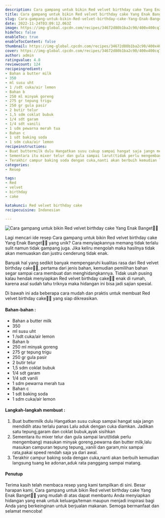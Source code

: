 ```yaml
---
description: Cara gampang untuk bikin Red velvet birthday cake Yang Enak Banget"
title: Cara gampang untuk bikin Red velvet birthday cake Yang Enak Banget
slug: Cara-gampang-untuk-bikin-Red-velvet-birthday-cake-Yang-Enak-Banget
date: 2022-11-24T03:09:12.063Z
image: https://img-global.cpcdn.com/recipes/34672d80b1ba2c90/400x400cq70/photo.jpg
hideToc: false
enableToc: true
enableTocContent: false
thumbnail: https://img-global.cpcdn.com/recipes/34672d80b1ba2c90/400x400cq70/photo.jpg
cover: https://img-global.cpcdn.com/recipes/34672d80b1ba2c90/400x400cq70/photo.jpg
author: admin
ratingvalue: 4.8
reviewcount: 124
recipeingredient:
- Bahan a butter milk
- 350
- ml susu uht
- 1 /sdt cuka/air lemon
- Bahan b
- 250 ml minyak goreng
- 275 gr tepung trigu
- 250 gr gula pasir
- 2 butir telur
- 1,5 sdm coklat bubuk
- 1/4 sdt garam
- 1/4 sdt vanili
- 1 sdm pewarna merah tua
- Bahan c
- 1 sdt baking soda
- 1 sdm cuka/air lemon
recipeinstructions:
- Buat buttermilk dulu Hangatkan susu cukup sampai hangat saja jangn mendidih atau terlalu panas Lalu aduk dengan cuka diamkan. Jadikan satu tepung,garam dan coklat bubuk,ayak sisihkan
- Sementara itu mixer telur dan gula sampai larut(tidak perlu mengembang) masukan minyak goreng,pewarna dan butter milk,lalu masukan campuran tepung tepung,,vanili dan garam,mix sampai rata,pakai speed rendah saja ya dari awal.
- Terakhir campur baking soda dengan cuka,nanti akan berbuih kemudian langsung tuang ke adonan,aduk rata panggang sampai matang.
categories:
- Resep

tags:
- Red
- velvet
- birthday
- cake

katakunci: Red velvet birthday cake
recipecuisine: Indonesian

---
```


![Cara gampang untuk bikin Red velvet birthday cake Yang Enak Banget👩‍🍳](https://img-global.cpcdn.com/recipes/34672d80b1ba2c90/400x400cq70/photo.jpg)

Lagi mencari ide resep Cara gampang untuk bikin Red velvet birthday cake Yang Enak Banget👩‍🍳 yang unik? Cara menyiapkannya memang tidak terlalu sulit namun tidak gampang juga. Jika keliru mengolah maka hasilnya tidak akan memuaskan dan justru cenderung tidak enak.

Banyak hal yang sedikit banyak mempengaruhi kualitas rasa dari Red velvet birthday cake👩‍🍳, pertama dari jenis bahan, kemudian pemilihan bahan segar sampai cara membuat dan menghidangkannya. Tidak usah pusing kalau hendak menyiapkan Red velvet birthday cake👩‍🍳 enak di rumah, karena asal sudah tahu triknya maka hidangan ini bisa jadi sajian spesial.

Di bawah ini ada beberapa cara mudah dan praktis untuk membuat Red velvet birthday cake👩‍🍳 yang siap dikreasikan.

<!--inarticleads1-->

#### Bahan-bahan :

- Bahan a butter milk
- 350
- ml susu uht
- 1 /sdt cuka/air lemon
- Bahan b
- 250 ml minyak goreng
- 275 gr tepung trigu
- 250 gr gula pasir
- 2 butir telur
- 1,5 sdm coklat bubuk
- 1/4 sdt garam
- 1/4 sdt vanili
- 1 sdm pewarna merah tua
- Bahan c
- 1 sdt baking soda
- 1 sdm cuka/air lemon

<!--inarticleads2-->

#### Langkah-langkah membuat :

1. Buat buttermilk dulu Hangatkan susu cukup sampai hangat saja jangn mendidih atau terlalu panas Lalu aduk dengan cuka diamkan. Jadikan satu tepung,garam dan coklat bubuk,ayak sisihkan
1. Sementara itu mixer telur dan gula sampai larut(tidak perlu mengembang) masukan minyak goreng,pewarna dan butter milk,lalu masukan campuran tepung tepung,,vanili dan garam,mix sampai rata,pakai speed rendah saja ya dari awal.
1. Terakhir campur baking soda dengan cuka,nanti akan berbuih kemudian langsung tuang ke adonan,aduk rata panggang sampai matang.

#### Penutup

Terima kasih telah membaca resep yang kami tampilkan di sini. Besar harapan kami, Cara gampang untuk bikin Red velvet birthday cake Yang Enak Banget👩‍🍳 yang mudah di atas dapat membantu Anda menyiapkan hidangan yang enak untuk keluarga/teman maupun menjadi inspirasi bagi Anda yang berkeinginan untuk berjualan makanan. Semoga bermanfaat dan selamat mencoba!
